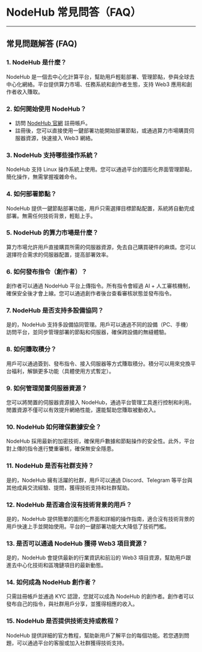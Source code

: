 # NodeHub 常見問答（FAQ）

***

## 常見問題解答 (FAQ)

### 1. NodeHub 是什麼？

NodeHub 是一個去中心化計算平台，幫助用戶輕鬆部署、管理節點，參與全球去中心化網絡。平台提供算力市場、任務系統和創作者生態，支持 Web3 應用和創作者收入賺取。

### 2. 如何開始使用 NodeHub？

* 訪問 [NodeHub 官網](https://hub.node-x.xyz/) 註冊帳戶。
* 註冊後，您可以直接使用一鍵部署功能開始部署節點，或通過算力市場購買伺服器資源，快速接入 Web3 網絡。

### 3. NodeHub 支持哪些操作系統？

NodeHub 支持  Linux 操作系統上使用。您可以通過平台的圖形化界面管理節點，簡化操作，無需掌握複雜命令。

### 4. 如何部署節點？

NodeHub 提供一鍵節點部署功能，用戶只需選擇目標節點配置，系統將自動完成部署。無需任何技術背景，輕鬆上手。

### 5. NodeHub 的算力市場是什麼？

算力市場允許用戶直接購買所需的伺服器資源，免去自己購買硬件的麻煩。您可以選擇符合需求的伺服器配置，提高部署效率。

### 6. 如何發布指令（創作者）？

創作者可以通過 NodeHub 平台上傳指令。所有指令會經過 AI + 人工審核機制，確保安全後才會上線。您可以通過創作者後台查看審核狀態並發布指令。

### 7. NodeHub 是否支持多設備協同？

是的，NodeHub 支持多設備協同管理。用戶可以通過不同的設備（PC、手機）訪問平台，並同步管理部署的節點和伺服器，確保跨設備的無縫體驗。

### 8. 如何賺取積分？

用戶可以通過簽到、發布指令、接入伺服器等方式賺取積分。積分可以用來兌換平台福利，解鎖更多功能（具體使用方式暫定）。

### 9. 如何管理閒置伺服器資源？

您可以將閒置的伺服器資源接入 NodeHub，通過平台管理工具進行控制和利用。閒置資源不僅可以有效提升網絡性能，還能幫助您賺取被動收入。

### 10. NodeHub 如何確保數據安全？

NodeHub 採用最新的加密技術，確保用戶數據和節點操作的安全性。此外，平台對上傳的指令進行雙重審核，確保無安全隱患。

### 11. NodeHub 是否有社群支持？

是的，NodeHub 擁有活躍的社群，用戶可以通過 Discord、Telegram 等平台與其他成員交流經驗、提問，獲得技術支持和社群幫助。

### 12. NodeHub 是否適合沒有技術背景的用戶？

是的，NodeHub 提供簡單的圖形化界面和詳細的操作指南，適合沒有技術背景的用戶快速上手並開始使用。平台的一鍵部署功能大大降低了技術門檻。

### 13. 是否可以通過 NodeHub 獲得 Web3 項目資源？

是的，NodeHub 會提供最新的行業資訊和前沿的 Web3 項目資源，幫助用戶跟進去中心化技術和區塊鏈項目的最新動態。

### 14. 如何成為 NodeHub 創作者？

只需註冊帳戶並通過 KYC 認證，您就可以成為 NodeHub 的創作者。創作者可以發布自己的指令，與社群用戶分享，並獲得相應的收入。

### 15. NodeHub 是否提供技術支持或教程？

NodeHub 提供詳細的官方教程，幫助新用戶了解平台的每個功能。若您遇到問題，可以通過平台的客服或加入社群獲得技術支持。
